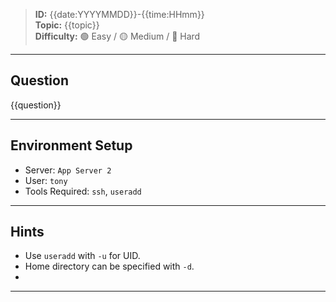 

> **ID:** {{date:YYYYMMDD}}-{{time:HHmm}}  
> **Topic:** {{topic}}  
> **Difficulty:** 🟢 Easy / 🟡 Medium / 🔴 Hard  

---

## Question
{{question}}

---

## Environment Setup
- Server: `App Server 2`
- User: `tony`
- Tools Required: `ssh`, `useradd`

---

## Hints
- Use `useradd` with `-u` for UID.
- Home directory can be specified with `-d`.
-
---
